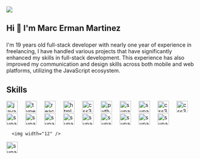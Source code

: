  
###

<img src="https://user-images.githubusercontent.com/74038190/225813708-98b745f2-7d22-48cf-9150-083f1b00d6c9.gif" />
 
###

<h2 align="left">Hi 👋 I'm Marc Erman Martinez</h2>

###
<p>
 I'm 19 years old full-stack developer with nearly one year of experience in freelancing, I have handled various projects that have significantly enhanced my skills in full-stack development. This experience has also improved my communication and design skills across both mobile and web platforms, utilizing the JavaScript ecosystem.
</p>
 

<h2 align="left">Skills</h2>

<div align="left">
  <img src="https://cdn.jsdelivr.net/gh/devicons/devicon/icons/javascript/javascript-original.svg" height="30" width="30" alt="javascript logo"  />
  <img width="12" />
  <img src="https://cdn.jsdelivr.net/gh/devicons/devicon/icons/typescript/typescript-original.svg" height="30"  width="30"  alt="typescript logo"  />
  <img width="12" />
  <img src="https://cdn.jsdelivr.net/gh/devicons/devicon/icons/react/react-original.svg" height="30"  width="30"  alt="react logo"  />
  <img width="12" />
  <img src="https://cdn.jsdelivr.net/gh/devicons/devicon/icons/html5/html5-original.svg" height="30"  width="30"  alt="html5 logo"  />
  <img width="12" />
  <img src="https://cdn.jsdelivr.net/gh/devicons/devicon/icons/css3/css3-original.svg" height="30"  width="30"  alt="css3 logo"  />
  <img width="12" />
  <img src="https://cdn.jsdelivr.net/gh/devicons/devicon/icons/python/python-original.svg" height="30"  width="30"  alt="python logo"  />
  <img width="12" />
  <img src="https://cdn.jsdelivr.net/gh/devicons/devicon/icons/supabase/supabase-original.svg" height="30"  width="30"  alt="supabase logo"  />
   <img width="12" />
  <img src="https://cdn.jsdelivr.net/gh/devicons/devicon/icons/vscode/vscode-original.svg" height="30"  width="30"  alt="supabase logo"  />
  <img width="12" />
  <img src="https://cdn.jsdelivr.net/gh/devicons/devicon/icons/nodejs/nodejs-original.svg" height="30"  width="30"  alt="css3 logo"  />
    <img width="12" />
  <img src="https://cdn.jsdelivr.net/gh/devicons/devicon/icons/express/express-original.svg" height="30"  width="30"  alt="css3 logo"  />
     <img width="12" />
  <img src="https://cdn.jsdelivr.net/gh/devicons/devicon/icons/tailwindcss/tailwindcss-original.svg" height="30"  width="30"  alt="supabase logo"  />
    <img width="12" />
  <img src="https://cdn.jsdelivr.net/gh/devicons/devicon/icons/postman/postman-original.svg" height="30"  width="30"  alt="supabase logo"  />
  <img width="12" />
  <img src="https://encrypted-tbn0.gstatic.com/images?q=tbn:ANd9GcSYJuRNsfR6e3SURC9-FcGB7_wM5EZHv6C2IA&s"  width="30"  height="30" alt="supabase logo"  />
    <img width="12" />
  <img src="https://encrypted-tbn0.gstatic.com/images?q=tbn:ANd9GcTdWtWqoaak2gstfb1Vg-Op9th4S6KBzxC6VH2c4aM59XAW4ChFwZqfg3ZA0GJkO5yu-M0&usqp=CAU"  width="30"  height="30" alt="supabase logo"  />
     <img width="12" />
  <img src="https://cdn.jsdelivr.net/gh/devicons/devicon/icons/netlify/netlify-original.svg" height="30"  width="30"  alt="supabase logo"  />
   <img width="12" />
  <img src="https://media.licdn.com/dms/image/v2/D4E0BAQGGDoFoqHtOvA/company-logo_200_200/company-logo_200_200/0/1702595267620/renderco_logo?e=2147483647&v=beta&t=ZYrxKUyruOEupgw5Lr5amgwgBCJq8VXH8r05Qr5CeQc"  width="30"  height="30" alt="supabase logo"  />
    <img width="12" />
  <img src="https://cdn.jsdelivr.net/gh/devicons/devicon/icons/mongodb/mongodb-original.svg" height="30"  width="30"  alt="supabase logo"  />
    <img width="12" />
  <img src="https://upload.wikimedia.org/wikipedia/commons/thumb/d/db/Npm-logo.svg/2560px-Npm-logo.svg.png"  width="30"  height="30" alt="supabase logo"  />
    <img width="12" />
 
  <img src="https://ui.shadcn.com/apple-touch-icon.png" height="30"   width="30"  alt="supabase logo"  />
     <img width="12" />
  
      <img width="12" />
  <img src="https://play-lh.googleusercontent.com/algsmuhitlyCU_Yy3IU7-7KYIhCBwx5UJG4Bln-hygBjjlUVCiGo1y8W5JNqYm9WW3s"  width="30"  height="30" alt="supabase logo"  />
  
 
 
</div>

 
 
